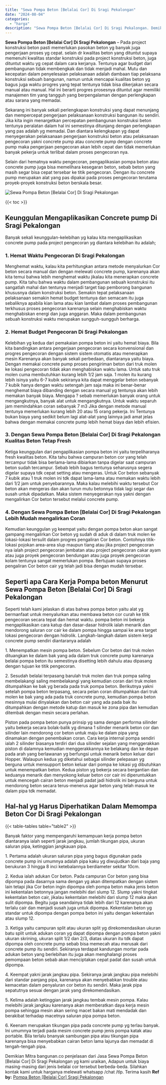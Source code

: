 ```yaml
---
title: "Sewa Pompa Beton [Belalai Cor] Di Sragi Pekalongan"
date: "2024-08-04"
categories: 
  - "harga"
description: "Sewa Pompa Beton [Belalai Cor] Di Sragi Pekalongan. Demikian Mitra bangunan.co penjelasan dari Jasa Sewa Pompa Beton [Belalai Cor] Di Sragi Pekalongan yg k..."
---
```


**Sewa Pompa Beton \[Belalai Cor\] Di Sragi Pekalongan** – Pada project konstruksi beton pasti memerlukan pasokan beton yg banyak juga pengerjaan proses yg cepat. selain dr kwalitas beton yang dituntut supaya memenuhi kwalitas standar konstruksi pada project konstruksi beton, juga dituntut waktu yg cepat dalam cara kerjanya. Tentunya agar budget dari pembangunan tidak membengkak dan tidak menjadi mahal. Mutu dan kecepatan dalam penyelesaian pelaksanaan adalah dambaan tiap pelaksana konstruksi sebuah bangunan, namun untuk mencapai kualitas beton yg bagus juga waktu progres yang tepat tentunya tidak bisa dikerjakan secara manual atau manual. Hal ini berarti progres prosesnya dituntut agar memiliki manajemen tim yang tangguh yang berpengalaman dengan perlengkapan atau sarana yang memadai.

Sekarang ini banyak sekali perlengkapan konstruksi yang dapat menunjang dan mempercepat pengerjaan pelaksanaan konstruksi bangunan itu sendiri. Jika kita ingin menargetkan percepatan pembangunan konstruksi beton tentunya peralatan dalam hal ini semestinya ditunjang dengan perlengkapan yang pas adalah yg memadai. Dan diantara kelengkapan yg dapat menyegerakan pelaksanaan pengerjaan konstruksi beton atau pelaksanaan pengecoran yakni concrete pump atau concrete pump dengan concrete pump maka pengerjaan pengecoran akan lebih cepat dan tidak memerlukan banyak pekerja untuk terlibat dalam proses pengecoran nya.

Selain dari hematnya waktu pengecoran, pengaplikasian pompa beton atau concrete pump juga bisa memelihara kesegaran beton, sebab beton yang masih segar bisa cepat tersebar ke titik pengecoran. Dengan itu concrete pump merupakan alat yang pas dipakai pada proses pengecoran terutama proyek-proyek konstruksi beton berskala besar.

![Sewa Pompa Beton [Belalai Cor] Di Sragi Pekalongan](/images/sewa-concrete-pump-28.png)

{{< toc >}}

## Keunggulan Mengaplikasikan Concrete pump Di Sragi Pekalongan

Banyak sekali keunggulan-kelebihan yg kalau kita mengaplikasikan concrete pump pada project pengecoran yg diantara kelebihan itu adalah;

### 1\. Hemat Waktu Pengecoran Di Sragi Pekalongan

Menghemat waktu, kalau kita perhitungkan antara metode menyalurkan Cor beton secara manual dan dengan melewati concrete pump, karenanya akan kita temui bahwa lebih menghemat waktu jikalau kita menerapkan concrete pump. Kita tahu bahwa waktu dalam pembangunan sebuah konstruksi itu sangatlah mahal dan tentunya menjadi target tiap pemborong bangunan khususnya dalam konstruksi beton. Semakin tepat pelaksanaan pelaksanaan semakin hemat budget tentunya dan semacam itu juga sebaliknya apabila kian lama atau kian lambat dalam proses pembangunan terkhusus proses pengecoran karenanya selain menghabiskan waktu menghabiskan energi dan juga anggaran. Maka dalam pembangunan sebuah konstruksi waktu merupakan sungguh-sungguh berharga.

### 2\. Hemat Budget Pengecoran Di Sragi Pekalongan

Kelebihan yg kedua dari pemakaian pompa beton ini yaitu hemat biaya. Bila kita bandingkan antara pengerjaan pengecoran secara konvensional dan progres pengecoran dengan sistem sistem otomatis atau menerapkan mesin Karenanya akan banyak sekali perbedaan, diantaranya yaitu biaya. Dengan memakai concrete pump proses pengiriman beton dari truk molen ke lokasi pengecoran tidak akan menghabiskan waktu lama. Untuk satu truk molen cuma membutuhkan kurang lebih 1/2 jam saja. 1 molen itu kurang lebih isinya yaitu 6-7 kubik sekiranya kita dapat menggelar beton sebanyak 7 kubik hanya dengan waktu setengah jam saja maka ini benar-benar menghemat biaya dibanding dengan secara manual yg tentunya akan lebih memakan banyak biaya. Mengapa ? sebab memerlukan banyak orang untuk mengangkutnya, banyak alat untuk mengangkutnya. Untuk waktu separuh jam memindahkan coran sebanyak 7 m3 Jika dengan metode manual tentunya memerlukan kurang lebih 20 atau 15 orang pekerja. Ini Tentunya bukan biaya yang sedikit belum lagi alat-alat yang lainnya jadi amat jelas bahwa dengan memakai concrete pump lebih hemat biaya dan lebih efisien.

### 3\. Dengan Sewa Pompa Beton \[Belalai Cor\] Di Sragi Pekalongan Kualitas Beton Tetap Fresh

Ketiga keunggulan dari pengaplikasian pompa beton ini yaitu terpeliharanya fresh kwalitas beton. Kita tahu bahwa campuran beton cor yang telah tercampur tidak bisa berlama-lama dibiarkan tanpa digelar saat campuran beton sudah tercampur. Sebab lebih bagus tentunya seharusnya segera digelar supaya tdk cepat setting atau mengeras. Untuk Cor beton sebanyak 7 kubik atau 1 truk molen ini tdk dapat lama-lama atau memakan waktu lebih dari 1/2 jam untuk penyebarannya. Maka kalau melebihi waktu tersebut Cor beton akan mengeras dan akan turun mutu betonnya tidak lagi segar dan susah untuk dipadatkan. Maka sistem menyegerakan nya yakni dengan mengalirkan Cor beton tersebut melalui concrete pump.

### 4\. Dengan Sewa Pompa Beton \[Belalai Cor\] Di Sragi Pekalongan Lebih Mudah mengalirkan Coran

Kemudian keunggulan yg keempat yaitu dengan pompa beton akan sangat gampang mengalirkan Cor beton yg sudah di aduk di dalam truk molen ke lokasi-lokasi tersulit dalam progres pengaliran Cor beton. Contohnya titik-lokasi pojokan area-area slup maupun tiang atau jika project pengecoran nya ialah project pengecoran jembatan atau project pengecoran cakar ayam atau juga proyek pengecoran bendungan atau juga proyek pengecoran kolam tentunya sangat memerlukan pompa. Bertujuan supaya proses pengaliran Cor beton cair yg telah jadi bisa dengan mudah tersebar.

## Seperti apa Cara Kerja Pompa beton Menurut Sewa Pompa Beton \[Belalai Cor\] Di Sragi Pekalongan

Seperti telah kami jelaskan di atas bahwa pompa beton yaitu alat yg bermanfaat untuk menyalurkan atau membawa beton cor curah ke titik pengecoran secara tepat dan hemat waktu. pompa beton ini bekerja mengaplikasikan cara katup dan dasar-dasar hidrolik ialah menarik dan mendorong saluran cor cair ke dalam pompa hingga sampai ke area target lokasi pengecoran dengan hidrolik. Langkah-langkah dalam sistem kerja concrete pump sendiri diantaranya adalah

1\. Menempatkan mesin pompa beton. Sebelum Cor beton dari truk molen dituangkan ke dalam bak yang ada dalam truk concrete pump karenanya belalai pompa beton itu semestinya disetting lebih dahulu atau dipasang dengan tujuan ke titik pengecoran.

2\. Sesudah belalai terpasang barulah truk molen dan truk pompa saling membelakangi saling membelakangi yang kemudian coran dari truk molen ditumpahkan ke bak yg berada pada truk pompa beton. Berikutnya yakni setelah pompa beton terpasang, secara pelan coran ditumpahkan dari truk molen ke bak yang ada pada truk concrete pump, kemudian pompa beton mesinnya mulai dinyalakan dan beton cair yang ada pada bak itu ditumpahkan dengan metode katup dan masuk ke zona pipa dan kemudian ditembak dengan mesin secara perlahan.

Piston pada pompa beton punya prinsip yg sama dengan performa silinder yaitu bekerja secara bolak-balik yg dimana 1 silinder menarik beton cor dan silinder lain mendorong cor beton untuk maju ke dalam pipa yang dinamakan dengan penembakan coran. Cara kerja internal pompa sendiri ialah 2 silinder biasanya terdiri dari dua silinder sejalan yang menggerakkan piston di dalamnya kemudian menggerakkannya ke belakang dan ke depan pada arah yang berlawanan yg berfungsi untuk menarik beton keluar dari Hopper. Walaupun kedua yg diketahui sebagai silinder pelepasan yg berguna untuk mensupport beton keluar dari pompa ke lokasi yg dibutuhkan untuk menempatkan beton. Kedua piston yg bekerja secara bergantian dan keduanya menarik dan menyokong keluar beton cor cair ini diperuntukkan untuk mencegah cairan beton menjadi padat jadi hidrolik ini berguna untuk mendorong beton secara terus-menerus agar beton yang telah masuk ke dalam pipa tdk memadat.

## Hal-hal yg Harus Diperhatikan Dalam Memompa Beton Cor Di Sragi Pekalongan

{{< table-tables table="table2" >}}

Banyak faktor yang mempengaruhi kemampuan kerja pompa beton diantaranya ialah seperti jarak jangkau, jumlah tikungan pipa, ukuran saluran pipa, ketinggian jangkauan pipa.

1\. Pertama adalah ukuran saluran pipa yang bagus digunakan pada concrete pump ini umumnya adalah pipa kaku yg diwujudkan dari baja yang berukuran 3 hingga 8 inci ketebalannya berdiameter sekitar 10cm.

2\. Kedua ialah adukan Cor beton. Pada campuran Cor beton yang bisa dipompa pada dasarnya sama dengan yg akan ditempatkan dengan sistem lain tetapi jika Cor beton ingin dipompa oleh pompa beton maka jenis beton ini kekentalan betonnya jangan melebihi dari slump 12. Slump yakni tingkat kekentalan beton cair, jikalau kekentalan melebihi dari slump 12 maka akan sulit dipompa. Begitu juga seandainya tidak lebih dari 12 karenanya akan terlalu cair dan menjadi susah juga untuk dipompa. Kekentalan beton yg standar untuk dipompa dengan pompa beton ini yaitu dengan kekentalan atau slump 12.

3\. Ketiga yaitu campuran split atau ukuran split yg direkomendasikan ukuran batu split untuk adukan coran yg dapat dipompa dengan pompa beton yakni ukuran skrining, ukuran split 1/2 dan 2/3, diatas ukuran itu tdk dapat dipompa oleh concrete pump sebab bisa memecah atau merusak dari concrete pump itu sendiri. Sekiranya terdapat kandungan mortar pada adukan beton yang berlebihan itu juga akan menghalangi proses pemompaan beton sebab akan menciptakan cepat padat dan susah untuk dipompa.

4\. Keempat yakni jarak jangkau pipa. Sekiranya jarak jangkau pipa melebihi dari standar panjang pipa, karenanya akan menyebabkan trouble atau kemacetan dalam penyaluran cor beton itu sendiri. Maka jarak pipa sepatutnya sesuai dengan jarak yang direkomendasikan.

5\. Kelima adalah ketinggian jarak jangkau tembak mesin pompa. Kalau melebihi jarak jangkau karenanya akan memberatkan daya kerja mesin pompa sehingga mesin akan sering macet bakan mati mendadak dan berakibat terhadap macetnya saluran pipa pompa beton.

6\. Keenam merupakan tikungan pipa pada concrete pump yg terlau banyak. Ini umumnya terjadi pada mesim concrete pump jenis pompa katak atau portable. Bila terlalu bnanyak sambungan pipa atau tikungan pipa karenanya bisa menyebabkan cairan beton lama lajunya dan memadat di tengah-tengah pipa.

Demikian Mitra bangunan.co penjelasan dari Jasa Sewa Pompa Beton \[Belalai Cor\] Di Sragi Pekalongan yg kami uraikan, Adapun untuk biaya masing-masing dari jenis belalai cor tersebut berbeda-beda. Silahkan kontak kami untuk harganya melewati whatsapp /chat /tlp. Terima kasih
**Ref by:** [Pompa Beton [Belalai Cor] Sragi Pekalongan](https://id.wikipedia.org/wiki/Pompa)
